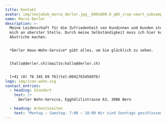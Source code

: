 ```yaml
---
title: Kontakt
avatar: img/teojakob_marco_derler.jpg__600x800.0_q85_crop-smart_subsampling-2_upscale.jpg
name: Marco Derler
description: >-
  Meine Leidenschaft für die Zufriedenheit von Kundinnen und Kunden steht für
  mich an oberster Stelle. Durch meine Selbständigkeit muss ich hier keine
  Abstriche machen.


  *Derler Haus-Wohn-Service* gibt alles, um Sie glücklich zu sehen.


  [hallo@derler.ch](mailto:hallo@derler.ch)


  [+41 (0) 76 345 69 76](tel:0041763456976)
logo: img/icon-wohn.svg
contact_entries:
  - heading: Standort
    text: |+
      Derler Wohn-Service, Egghölzlistrasse 63, 3006 Bern  

  - heading: Arbeitszeiten
    text: "Montag – Samstag: 7:00 – 18:00 Wir sind Sonntags geschlossen"
---
```

